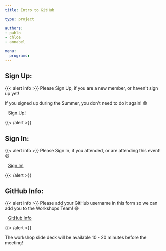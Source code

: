 ```yaml
---
title: Intro to GitHub

type: project

authors:
- pablo
- chloe
- annabel

menu:
  programs:
---
```

## Sign Up:

{{< alert info >}}
Please Sign Up, if you are a new member, or haven't sign up yet!

If you signed up during the Summer, you don't need to do it again! :smile:

<a class="btn btn-light btn-lg" href="https://ucfacmw.org/sign-up" role="button">
<i class="fas fa-file-alt" style="padding-right: 10px;"></i>  Sign Up!</a>

{{< /alert >}}

## Sign In:

{{< alert info >}}
Please Sign In, if you attended, or are attending this event! :smile:

<a class="btn btn-light btn-lg" href="https://ucfacmw.org/sign-in" role="button">
<i class="fas fa-file-alt" style="padding-right: 10px;"></i>  Sign In!</a>

{{< /alert >}}

## GitHub Info:

{{< alert info >}}
Please add your GitHub username in this form so we can add you to the Workshops Team! :smile:

<a class="btn btn-light btn-lg" href="https://ucfacmw.org/GitHub-workshop" role="button">
<i class="fas fa-file-alt" style="padding-right: 10px;"></i> GitHub Info</a>

{{< /alert >}}


The workshop slide deck will be available 10 - 20 minutes before the meeting!